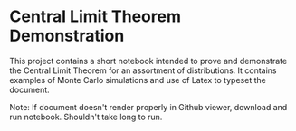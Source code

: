 # Central Limit Theorem Demonstration
This project contains a short notebook intended to prove and demonstrate the Central Limit Theorem for an assortment of distributions. It contains examples of Monte Carlo simulations and use of Latex to typeset the document.

Note: If document doesn't render properly in Github viewer, download and run notebook. Shouldn't take long to run.
